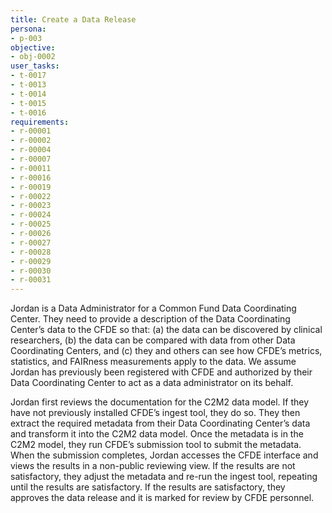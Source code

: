 ```yaml
---
title: Create a Data Release
persona:
- p-003
objective:
- obj-0002
user_tasks:
- t-0017
- t-0013
- t-0014
- t-0015
- t-0016
requirements:
- r-00001
- r-00002
- r-00004
- r-00007
- r-00011
- r-00016
- r-00019
- r-00022
- r-00023
- r-00024
- r-00025
- r-00026
- r-00027
- r-00028
- r-00029
- r-00030
- r-00031
---
```


Jordan is a Data Administrator for a Common Fund Data Coordinating Center. They need
to provide a description of the Data Coordinating Center’s data to the CFDE so that:
(a) the data can be discovered by clinical researchers, (b) the data can be compared
with data from other Data Coordinating Centers, and (c) they and others can see how
CFDE’s metrics, statistics, and FAIRness measurements apply to the data. We assume
Jordan has previously been registered with CFDE and authorized by their Data
Coordinating Center to act as a data administrator on its behalf.

Jordan first reviews the documentation for the C2M2 data model. If they have not
previously installed CFDE’s ingest tool, they do so. They then extract the required
metadata from their Data Coordinating Center’s data and transform it into the C2M2
data model. Once the metadata is in the C2M2 model, they run CFDE’s submission tool to
submit the metadata. When the submission completes, Jordan accesses the CFDE interface
and views the results in a non-public reviewing view. If the results are not
satisfactory, they adjust the metadata and re-run the ingest tool, repeating until
the results are satisfactory. If the results are satisfactory, they approves the data
release and it is marked for review by CFDE personnel.

